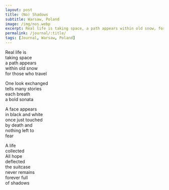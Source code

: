 ```yaml
---
layout: post
title: (No) Shadows
subtitle: Warsaw, Poland
image: /img/nos.webp
excerpt: Real life is taking space, a path appears within old snow, for those who travel ...
permalink: /journal/:title/
tags: [Journal, Warsaw, Poland]
---
```


Real life is  
taking space  
a path appears  
within old snow  
for those who travel

One look exchanged  
tells many stories  
each breath  
a bold sonata

A face appears  
in black and white  
once just touched  
by death and  
nothing left to  
fear

A life  
collected  
All hope  
deflected  
the suitcase  
never remains  
forever full  
of shadows  

